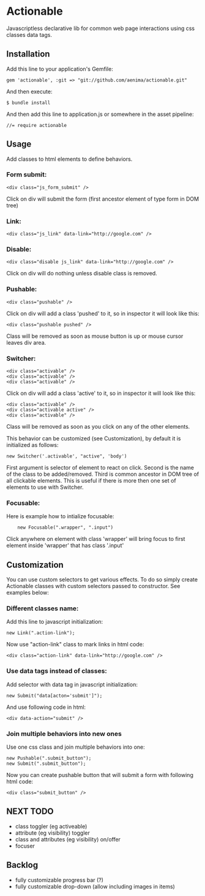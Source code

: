 # Actionable

Javascriptless declarative lib for common web page interactions using css classes data tags.


## Installation

Add this line to your application's Gemfile:

    gem 'actionable', :git => "git://github.com/aenima/actionable.git"

And then execute:

    $ bundle install

And then add this line to application.js or somewhere in the asset pipeline:

    //= require actionable

## Usage

Add classes to html elements to define behaviors. 

### Form submit:

    <div class="js_form_submit" /> 

Click on div will submit the form (first ancestor element of type form in DOM tree)

### Link: 

    <div class="js_link" data-link="http://google.com" />

### Disable: 

    <div class="disable js_link" data-link="http://google.com" />

Click on div will do nothing unless disable class is removed.

### Pushable: 

    <div class="pushable" />

Click on div will add a class 'pushed' to it, so in inspector it will look like this:

    <div class="pushable pushed" />
    
Class will be removed as soon as mouse button is up or mouse cursor leaves div area. 

### Switcher: 

    <div class="activable" />
    <div class="activable" />
    <div class="activable" />        

Click on div will add a class 'active' to it, so in inspector it will look like this:

    <div class="activable" />
    <div class="activable active" />
    <div class="activable" />        
    
Class will be removed as soon as you click on any of the other elements.

This behavior can be customized (see Customization), by default it is initialized as follows:

    new Switcher('.activable', "active", 'body')
  
First argument is selector of element to react on click. Second is the name of the class to be added/removed. Third is common ancestor in DOM tree of all clickable elements. This is useful if there is more then one set of elements to use with Switcher.

### Focusable: 

Here is example how to intialize focusable:

    	new Focusable(".wrapper", ".input")
    	
Click anywhere on element with class 'wrapper' will bring focus to first element inside 'wrapper' that has class '.input'

## Customization

You can use custom selectors to get various effects. To do so simply create Actionable classes with custom selectors passed to constructor. See examples below:

### Different classes name:

Add this line to javascript initialization:

    new Link(".action-link");

Now use "action-link" class to mark links in html code:
    
    <div class="action-link" data-link="http://google.com" />

### Use data tags instead of classes:
        
Add selector with data tag in javascript initialization:

    new Submit("data[acton='submit']");	

And use following code in html:

    <div data-action="submit" /> 

### Join multiple behaviors into new ones

Use one css class and join multiple behaviors into one:

    new Pushable(".submit_button");	
    new Submit(".submit_button");		
                
Now you can create pushable button that will submit a form with following html code:

    <div class="submit_button" />


## NEXT TODO
- class toggler (eg activeable)
- attribute (eg visibility) toggler
- class and attributes (eg visibility) on/offer 
- focuser

## Backlog
- fully customizable progress bar (?)
- fully customizable drop-down (allow including images in items)